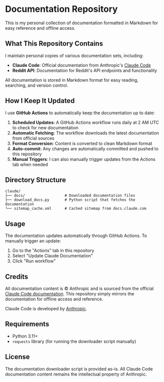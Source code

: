 # Documentation Repository

This is my personal collection of documentation formatted in Markdown for easy reference and offline access.

## What This Repository Contains

I maintain personal copies of various documentation sets, including:
- **Claude Code**: Official documentation from Anthropic's [Claude Code](https://claude.com/claude-code)
- **Reddit API**: Documentation for Reddit's API endpoints and functionality

All documentation is stored in Markdown format for easy reading, searching, and version control.

## How I Keep It Updated

I use **GitHub Actions** to automatically keep the documentation up to date:

1. **Scheduled Updates**: A GitHub Actions workflow runs daily at 2 AM UTC to check for new documentation
2. **Automatic Fetching**: The workflow downloads the latest documentation from official sources
3. **Format Conversion**: Content is converted to clean Markdown format
4. **Auto-commit**: Any changes are automatically committed and pushed to this repository
5. **Manual Triggers**: I can also manually trigger updates from the Actions tab when needed

## Directory Structure

```
claude/
├── docs/                  # Downloaded documentation files
├── download_docs.py       # Python script that fetches the documentation
└── sitemap_cache.xml      # Cached sitemap from docs.claude.com
```

## Usage

The documentation updates automatically through GitHub Actions. To manually trigger an update:

1. Go to the "Actions" tab in this repository
2. Select "Update Claude Documentation"
3. Click "Run workflow"

## Credits

All documentation content is © Anthropic and is sourced from the official [Claude Code documentation](https://docs.claude.com/en/docs/claude-code). This repository simply mirrors the documentation for offline access and reference.

Claude Code is developed by [Anthropic](https://www.anthropic.com/).

## Requirements

- Python 3.11+
- `requests` library (for running the downloader script manually)

## License

The documentation downloader script is provided as-is. All Claude Code documentation content remains the intellectual property of Anthropic.
